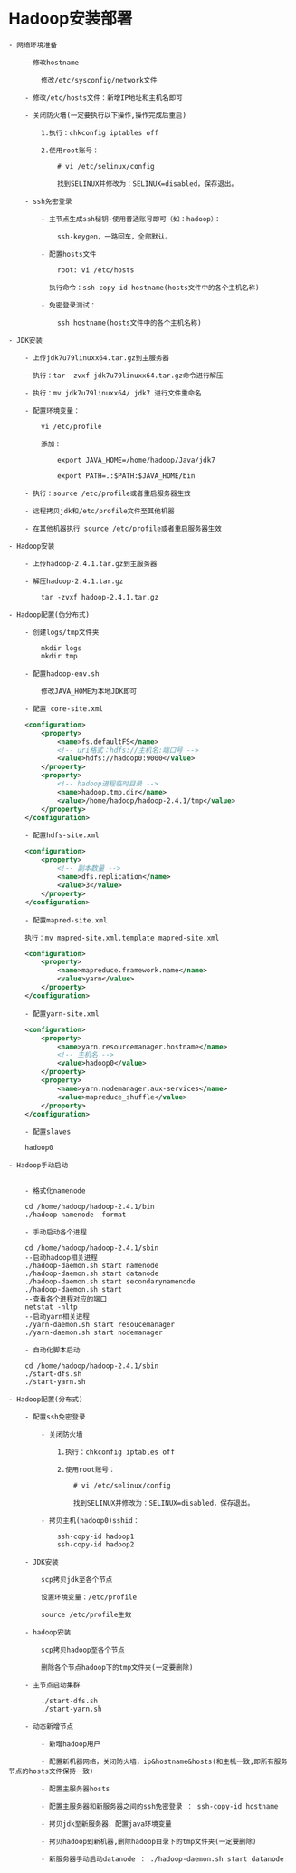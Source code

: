 # Hadoop安装部署

	- 网络环境准备
	
		- 修改hostname
		
			修改/etc/sysconfig/network文件
			
		- 修改/etc/hosts文件：新增IP地址和主机名即可
		
		- 关闭防火墙(一定要执行以下操作,操作完成后重启)
		
			1.执行：chkconfig iptables off
			
			2.使用root账号：
			
				# vi /etc/selinux/config					
			
				找到SELINUX并修改为：SELINUX=disabled，保存退出。
		
		- ssh免密登录
		
			- 主节点生成ssh秘钥-使用普通账号即可（如：hadoop）：
				
				ssh-keygen，一路回车，全部默认。
			
			- 配置hosts文件
				
				root: vi /etc/hosts
			
			- 执行命令：ssh-copy-id hostname(hosts文件中的各个主机名称)
				
			- 免密登录测试：
			
				ssh hostname(hosts文件中的各个主机名称)				

	- JDK安装
	
		- 上传jdk7u79linuxx64.tar.gz到主服务器
		 
		- 执行：tar -zvxf jdk7u79linuxx64.tar.gz命令进行解压
		
		- 执行：mv jdk7u79linuxx64/ jdk7 进行文件重命名
		
		- 配置环境变量：
		
			vi /etc/profile
			
			添加：
			
				export JAVA_HOME=/home/hadoop/Java/jdk7
				
				export PATH=.:$PATH:$JAVA_HOME/bin
				
		- 执行：source /etc/profile或者重启服务器生效
		
		- 远程拷贝jdk和/etc/profile文件至其他机器
		
		- 在其他机器执行 source /etc/profile或者重启服务器生效
		
	- Hadoop安装
	
		- 上传hadoop-2.4.1.tar.gz到主服务器
		
		- 解压hadoop-2.4.1.tar.gz
		
			tar -zvxf hadoop-2.4.1.tar.gz
			
	- Hadoop配置(伪分布式)
	
		- 创建logs/tmp文件夹
		
			mkdir logs
			mkdir tmp
			
		- 配置hadoop-env.sh
		
			修改JAVA_HOME为本地JDK即可
			
		- 配置 core-site.xml
		
```xml
	<configuration>
		<property>
			<name>fs.defaultFS</name>
			<!-- uri格式：hdfs://主机名:端口号 -->
			<value>hdfs://hadoop0:9000</value>
		</property>
		<property>
			<!-- hadoop进程临时目录 -->
			<name>hadoop.tmp.dir</name>
			<value>/home/hadoop/hadoop-2.4.1/tmp</value>
		</property>
	</configuration>
```
		
		- 配置hdfs-site.xml
		
```xml
	<configuration>
		<property>
			<!-- 副本数量 -->
			<name>dfs.replication</name>					
			<value>3</value>
		</property>
	</configuration>
```
		
		- 配置mapred-site.xml
		
		执行：mv mapred-site.xml.template mapred-site.xml
		
```xml
	<configuration>
		<property>
			<name>mapreduce.framework.name</name>					
			<value>yarn</value>
		</property>
	</configuration>
```
		
		- 配置yarn-site.xml		
		
```xml
	<configuration>
		<property>
			<name>yarn.resourcemanager.hostname</name>
			<!-- 主机名 -->					
			<value>hadoop0</value>
		</property>
		<property>
			<name>yarn.nodemanager.aux-services</name>					
			<value>mapreduce_shuffle</value>
		</property>
	</configuration>
```
		
		- 配置slaves	
		
```
	hadoop0
```
	
	- Hadoop手动启动
	
	
		- 格式化namenode
		
```
	cd /home/hadoop/hadoop-2.4.1/bin
	./hadoop namenode -format
```
	
		- 手动启动各个进程
		
```
	cd /home/hadoop/hadoop-2.4.1/sbin
	--启动hadoop相关进程
	./hadoop-daemon.sh start namenode
	./hadoop-daemon.sh start datanode
	./hadoop-daemon.sh start secondarynamenode
	./hadoop-daemon.sh start
	--查看各个进程对应的端口
	netstat -nltp
	--启动yarn相关进程
	./yarn-daemon.sh start resoucemanager
	./yarn-daemon.sh start nodemanager
```
		
		- 自动化脚本启动
		
```
	cd /home/hadoop/hadoop-2.4.1/sbin
	./start-dfs.sh
	./start-yarn.sh
```
	
	- Hadoop配置(分布式)
	
		- 配置ssh免密登录
		
			- 关闭防火墙
		
				1.执行：chkconfig iptables off
			
				2.使用root账号：
				
					# vi /etc/selinux/config					
				
					找到SELINUX并修改为：SELINUX=disabled，保存退出。

			- 拷贝主机(hadoop0)sshid：
			
				ssh-copy-id hadoop1
				ssh-copy-id hadoop2
				
		- JDK安装

			scp拷贝jdk至各个节点
			
			设置环境变量：/etc/profile
			
			source /etc/profile生效			
			
		- hadoop安装
		
			scp拷贝hadoop至各个节点
			
			删除各个节点hadoop下的tmp文件夹(一定要删除)
			
		- 主节点启动集群
		
			./start-dfs.sh
			./start-yarn.sh
			
		- 动态新增节点
		
			- 新增hadoop用户
		
			- 配置新机器网络，关闭防火墙，ip&hostname&hosts(和主机一致,即所有服务节点的hosts文件保持一致)
			
			- 配置主服务器hosts
			
			- 配置主服务器和新服务器之间的ssh免密登录 ： ssh-copy-id hostname
			
			- 拷贝jdk至新服务器，配置java环境变量
			
			- 拷贝hadoop到新机器,删除hadoop目录下的tmp文件夹(一定要删除)
			
			- 新服务器手动启动datanode ： ./hadoop-daemon.sh start datanode
